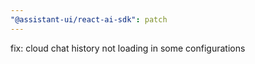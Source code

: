 ```yaml
---
"@assistant-ui/react-ai-sdk": patch
---
```


fix: cloud chat history not loading in some configurations
